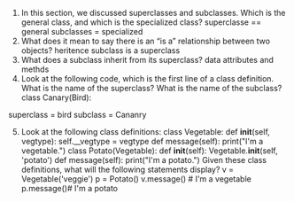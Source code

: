 1. In this section, we discussed superclasses and subclasses. Which is the general 
class, and which is the specialized class?
superclasse == general
subclasses = specialized
2. 	 What does it mean to say there is an “is a” relationship between two objects?
heritence
subclass is a superclass
3. What does a subclass inherit from its superclass?
data attributes and methds
4. 	 Look at the following code, which is the first line of a class definition. What is the
name of the superclass? What is the name of the subclass?
class Canary(Bird):

superclass = bird
subclass = Cananry

5. Look at the following class definitions:
class Vegetable:
 def __init__(self, vegtype):
 self.__vegtype = vegtype
 def message(self):
 print("I'm a vegetable.")
class Potato(Vegetable):
 def __init__(self):
 Vegetable.__init__(self, 'potato')
 def message(self):
 print("I'm a potato.")
 Given these class definitions, what will the following statements display?
v = Vegetable('veggie')
p = Potato()
v.message() # I'm a vegetable
p.message()# I'm a potato


